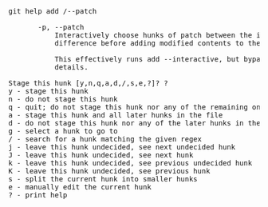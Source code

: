 <pre>
git help add /--patch

       -p, --patch
           Interactively choose hunks of patch between the index and the work tree and add them to the index. This gives the user a chance to review the
           difference before adding modified contents to the index.

           This effectively runs add --interactive, but bypasses the initial command menu and directly jumps to the patch subcommand. See "Interactive mode" for
           details.

Stage this hunk [y,n,q,a,d,/,s,e,?]? ?
y - stage this hunk
n - do not stage this hunk
q - quit; do not stage this hunk nor any of the remaining ones
a - stage this hunk and all later hunks in the file
d - do not stage this hunk nor any of the later hunks in the file
g - select a hunk to go to
/ - search for a hunk matching the given regex
j - leave this hunk undecided, see next undecided hunk
J - leave this hunk undecided, see next hunk
k - leave this hunk undecided, see previous undecided hunk
K - leave this hunk undecided, see previous hunk
s - split the current hunk into smaller hunks
e - manually edit the current hunk
? - print help
</pre>